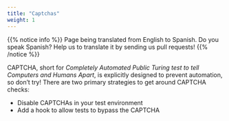 ```yaml
---
title: "Captchas"
weight: 1
---
```


{{% notice info %}}
<i class="fas fa-language"></i> Page being translated from 
English to Spanish. Do you speak Spanish? Help us to translate
it by sending us pull requests!
{{% /notice %}}

CAPTCHA, short for _Completely Automated Public Turing test
to tell Computers and Humans Apart_,
is explicitly designed to prevent automation, so don’t try!
There are two primary strategies to get around CAPTCHA checks:

* Disable CAPTCHAs in your test environment
* Add a hook to allow tests to bypass the CAPTCHA
